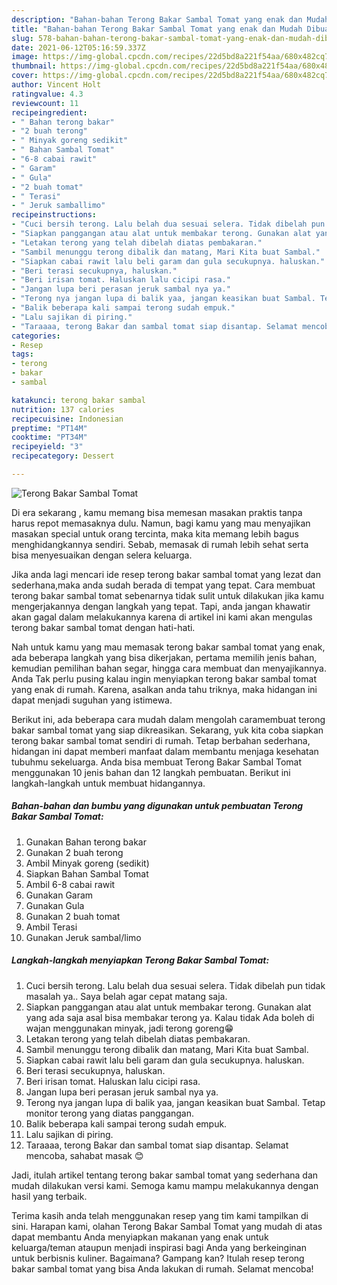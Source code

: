 ```yaml
---
description: "Bahan-bahan Terong Bakar Sambal Tomat yang enak dan Mudah Dibuat"
title: "Bahan-bahan Terong Bakar Sambal Tomat yang enak dan Mudah Dibuat"
slug: 578-bahan-bahan-terong-bakar-sambal-tomat-yang-enak-dan-mudah-dibuat
date: 2021-06-12T05:16:59.337Z
image: https://img-global.cpcdn.com/recipes/22d5bd8a221f54aa/680x482cq70/terong-bakar-sambal-tomat-foto-resep-utama.jpg
thumbnail: https://img-global.cpcdn.com/recipes/22d5bd8a221f54aa/680x482cq70/terong-bakar-sambal-tomat-foto-resep-utama.jpg
cover: https://img-global.cpcdn.com/recipes/22d5bd8a221f54aa/680x482cq70/terong-bakar-sambal-tomat-foto-resep-utama.jpg
author: Vincent Holt
ratingvalue: 4.3
reviewcount: 11
recipeingredient:
- " Bahan terong bakar"
- "2 buah terong"
- " Minyak goreng sedikit"
- " Bahan Sambal Tomat"
- "6-8 cabai rawit"
- " Garam"
- " Gula"
- "2 buah tomat"
- " Terasi"
- " Jeruk samballimo"
recipeinstructions:
- "Cuci bersih terong. Lalu belah dua sesuai selera. Tidak dibelah pun tidak masalah ya.. Saya belah agar cepat matang saja."
- "Siapkan panggangan atau alat untuk membakar terong. Gunakan alat yang ada saja asal bisa membakar terong ya. Kalau tidak Ada boleh di wajan menggunakan minyak, jadi terong goreng😁"
- "Letakan terong yang telah dibelah diatas pembakaran."
- "Sambil menunggu terong dibalik dan matang, Mari Kita buat Sambal."
- "Siapkan cabai rawit lalu beli garam dan gula secukupnya. haluskan."
- "Beri terasi secukupnya, haluskan."
- "Beri irisan tomat. Haluskan lalu cicipi rasa."
- "Jangan lupa beri perasan jeruk sambal nya ya."
- "Terong nya jangan lupa di balik yaa, jangan keasikan buat Sambal. Tetap monitor terong yang diatas panggangan."
- "Balik beberapa kali sampai terong sudah empuk."
- "Lalu sajikan di piring."
- "Taraaaa, terong Bakar dan sambal tomat siap disantap. Selamat mencoba, sahabat masak 😊"
categories:
- Resep
tags:
- terong
- bakar
- sambal

katakunci: terong bakar sambal 
nutrition: 137 calories
recipecuisine: Indonesian
preptime: "PT14M"
cooktime: "PT34M"
recipeyield: "3"
recipecategory: Dessert

---
```



![Terong Bakar Sambal Tomat](https://img-global.cpcdn.com/recipes/22d5bd8a221f54aa/680x482cq70/terong-bakar-sambal-tomat-foto-resep-utama.jpg)

Di era  sekarang , kamu memang bisa memesan masakan praktis tanpa harus repot memasaknya dulu. Namun, bagi kamu yang mau menyajikan masakan special untuk orang tercinta, maka kita memang lebih bagus menghidangkannya sendiri. Sebab, memasak di rumah lebih sehat serta bisa menyesuaikan dengan selera keluarga.

Jika anda lagi mencari ide resep terong bakar sambal tomat yang lezat dan sederhana,maka anda sudah berada di tempat yang tepat. Cara membuat terong bakar sambal tomat  sebenarnya tidak sulit untuk dilakukan jika kamu mengerjakannya dengan langkah yang tepat. Tapi, anda jangan khawatir akan gagal dalam melakukannya 
karena di artikel ini kami akan mengulas terong bakar sambal tomat dengan hati-hati.  



Nah untuk kamu yang mau memasak terong bakar sambal tomat yang enak, ada beberapa langkah yang bisa dikerjakan, pertama memilih jenis bahan, kemudian pemilihan bahan segar, hingga cara membuat dan menyajikannya. Anda Tak perlu pusing kalau ingin menyiapkan terong bakar sambal tomat yang enak di rumah. Karena, asalkan anda  tahu triknya, maka hidangan ini dapat menjadi suguhan yang istimewa.

Berikut ini, ada beberapa cara mudah dalam mengolah caramembuat terong bakar sambal tomat yang siap dikreasikan. Sekarang, yuk kita coba siapkan terong bakar sambal tomat sendiri di rumah. Tetap berbahan sederhana, hidangan ini dapat memberi manfaat dalam membantu menjaga kesehatan tubuhmu sekeluarga. Anda bisa membuat Terong Bakar Sambal Tomat menggunakan 10 jenis bahan dan 12 langkah pembuatan. Berikut ini langkah-langkah untuk membuat hidangannya.

<!--inarticleads1-->

##### Bahan-bahan dan bumbu yang digunakan untuk pembuatan Terong Bakar Sambal Tomat:

1. Gunakan  Bahan terong bakar
1. Gunakan 2 buah terong
1. Ambil  Minyak goreng (sedikit)
1. Siapkan  Bahan Sambal Tomat
1. Ambil 6-8 cabai rawit
1. Gunakan  Garam
1. Gunakan  Gula
1. Gunakan 2 buah tomat
1. Ambil  Terasi
1. Gunakan  Jeruk sambal/limo




<!--inarticleads2-->

##### Langkah-langkah menyiapkan Terong Bakar Sambal Tomat:

1. Cuci bersih terong. Lalu belah dua sesuai selera. Tidak dibelah pun tidak masalah ya.. Saya belah agar cepat matang saja.
1. Siapkan panggangan atau alat untuk membakar terong. Gunakan alat yang ada saja asal bisa membakar terong ya. Kalau tidak Ada boleh di wajan menggunakan minyak, jadi terong goreng😁
1. Letakan terong yang telah dibelah diatas pembakaran.
1. Sambil menunggu terong dibalik dan matang, Mari Kita buat Sambal.
1. Siapkan cabai rawit lalu beli garam dan gula secukupnya. haluskan.
1. Beri terasi secukupnya, haluskan.
1. Beri irisan tomat. Haluskan lalu cicipi rasa.
1. Jangan lupa beri perasan jeruk sambal nya ya.
1. Terong nya jangan lupa di balik yaa, jangan keasikan buat Sambal. Tetap monitor terong yang diatas panggangan.
1. Balik beberapa kali sampai terong sudah empuk.
1. Lalu sajikan di piring.
1. Taraaaa, terong Bakar dan sambal tomat siap disantap. Selamat mencoba, sahabat masak 😊




Jadi, itulah artikel tentang  terong bakar sambal tomat  yang sederhana dan mudah dilakukan versi kami. Semoga kamu mampu melakukannya dengan hasil yang terbaik. 

Terima kasih anda telah menggunakan resep yang tim kami tampilkan di sini. Harapan kami, olahan  Terong Bakar Sambal Tomat yang mudah di atas dapat membantu Anda menyiapkan makanan yang enak untuk keluarga/teman ataupun menjadi inspirasi bagi Anda yang berkeinginan untuk berbisnis kuliner. Bagaimana? Gampang kan? Itulah resep terong bakar sambal tomat yang bisa Anda lakukan di rumah. Selamat mencoba!

